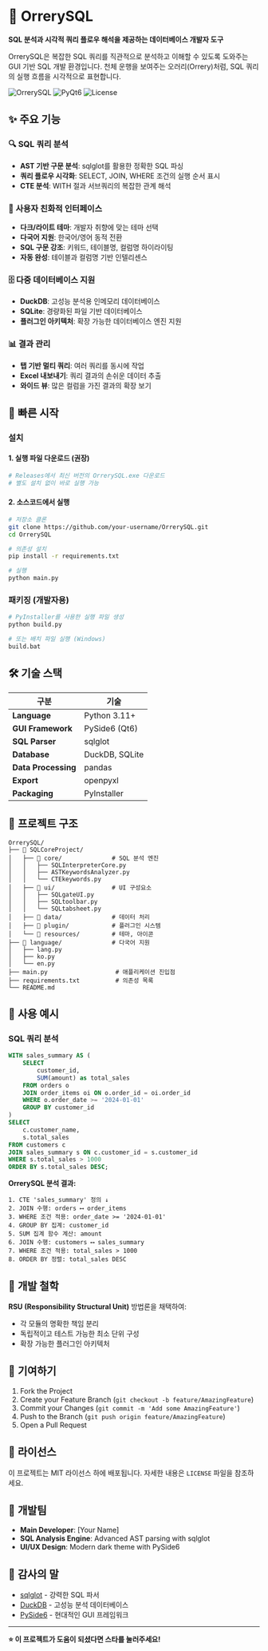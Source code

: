 # 🌌 OrrerySQL

**SQL 분석과 시각적 쿼리 플로우 해석을 제공하는 데이터베이스 개발자 도구**

OrrerySQL은 복잡한 SQL 쿼리를 직관적으로 분석하고 이해할 수 있도록 도와주는 GUI 기반 SQL 개발 환경입니다. 천체 운행을 보여주는 오러리(Orrery)처럼, SQL 쿼리의 실행 흐름을 시각적으로 표현합니다.

![OrrerySQL](https://img.shields.io/badge/Language-Python-blue)
![PyQt6](https://img.shields.io/badge/GUI-PySide6-green)
![License](https://img.shields.io/badge/License-MIT-yellow)

## ✨ 주요 기능

### 🔍 **SQL 쿼리 분석**
- **AST 기반 구문 분석**: sqlglot를 활용한 정확한 SQL 파싱
- **쿼리 플로우 시각화**: SELECT, JOIN, WHERE 조건의 실행 순서 표시
- **CTE 분석**: WITH 절과 서브쿼리의 복잡한 관계 해석

### 🎨 **사용자 친화적 인터페이스**
- **다크/라이트 테마**: 개발자 취향에 맞는 테마 선택
- **다국어 지원**: 한국어/영어 동적 전환
- **SQL 구문 강조**: 키워드, 테이블명, 컬럼명 하이라이팅
- **자동 완성**: 테이블과 컬럼명 기반 인텔리센스

### 🗄️ **다중 데이터베이스 지원**
- **DuckDB**: 고성능 분석용 인메모리 데이터베이스
- **SQLite**: 경량화된 파일 기반 데이터베이스
- **플러그인 아키텍처**: 확장 가능한 데이터베이스 엔진 지원

### 📊 **결과 관리**
- **탭 기반 멀티 쿼리**: 여러 쿼리를 동시에 작업
- **Excel 내보내기**: 쿼리 결과의 손쉬운 데이터 추출
- **와이드 뷰**: 많은 컬럼을 가진 결과의 확장 보기

## 🚀 빠른 시작

### 설치

#### 1. 실행 파일 다운로드 (권장)
```bash
# Releases에서 최신 버전의 OrrerySQL.exe 다운로드
# 별도 설치 없이 바로 실행 가능
```

#### 2. 소스코드에서 실행
```bash
# 저장소 클론
git clone https://github.com/your-username/OrrerySQL.git
cd OrrerySQL

# 의존성 설치
pip install -r requirements.txt

# 실행
python main.py
```

### 패키징 (개발자용)
```bash
# PyInstaller를 사용한 실행 파일 생성
python build.py

# 또는 배치 파일 실행 (Windows)
build.bat
```

## 🛠️ 기술 스택

| 구분 | 기술 |
|------|------|
| **Language** | Python 3.11+ |
| **GUI Framework** | PySide6 (Qt6) |
| **SQL Parser** | sqlglot |
| **Database** | DuckDB, SQLite |
| **Data Processing** | pandas |
| **Export** | openpyxl |
| **Packaging** | PyInstaller |

## 📁 프로젝트 구조

```
OrrerySQL/
├── 📁 SQLCoreProject/
│   ├── 📁 core/              # SQL 분석 엔진
│   │   ├── SQLInterpreterCore.py
│   │   ├── ASTKeywordsAnalyzer.py
│   │   └── CTEkeywords.py
│   ├── 📁 ui/                # UI 구성요소
│   │   ├── SQLgateUI.py
│   │   ├── SQLtoolbar.py
│   │   └── SQLtabsheet.py
│   ├── 📁 data/              # 데이터 처리
│   ├── 📁 plugin/            # 플러그인 시스템
│   └── 📁 resources/         # 테마, 아이콘
├── 📁 language/              # 다국어 지원
│   ├── lang.py
│   ├── ko.py
│   └── en.py
├── main.py                   # 애플리케이션 진입점
├── requirements.txt          # 의존성 목록
└── README.md
```

## 🎯 사용 예시

### SQL 쿼리 분석
```sql
WITH sales_summary AS (
    SELECT 
        customer_id,
        SUM(amount) as total_sales
    FROM orders o
    JOIN order_items oi ON o.order_id = oi.order_id
    WHERE o.order_date >= '2024-01-01'
    GROUP BY customer_id
)
SELECT 
    c.customer_name,
    s.total_sales
FROM customers c
JOIN sales_summary s ON c.customer_id = s.customer_id
WHERE s.total_sales > 1000
ORDER BY s.total_sales DESC;
```

**OrrerySQL 분석 결과:**
```
1. CTE 'sales_summary' 정의 ↓
2. JOIN 수행: orders ⟷ order_items  
3. WHERE 조건 적용: order_date >= '2024-01-01'
4. GROUP BY 집계: customer_id
5. SUM 집계 함수 계산: amount
6. JOIN 수행: customers ⟷ sales_summary
7. WHERE 조건 적용: total_sales > 1000
8. ORDER BY 정렬: total_sales DESC
```

## 🔧 개발 철학

**RSU (Responsibility Structural Unit)** 방법론을 채택하여:
- 각 모듈의 명확한 책임 분리
- 독립적이고 테스트 가능한 최소 단위 구성
- 확장 가능한 플러그인 아키텍처

## 🤝 기여하기

1. Fork the Project
2. Create your Feature Branch (`git checkout -b feature/AmazingFeature`)
3. Commit your Changes (`git commit -m 'Add some AmazingFeature'`)
4. Push to the Branch (`git push origin feature/AmazingFeature`)
5. Open a Pull Request

## 📄 라이선스

이 프로젝트는 MIT 라이선스 하에 배포됩니다. 자세한 내용은 `LICENSE` 파일을 참조하세요.

## 👥 개발팀

- **Main Developer**: [Your Name]
- **SQL Analysis Engine**: Advanced AST parsing with sqlglot
- **UI/UX Design**: Modern dark theme with PySide6

## 🙏 감사의 말

- [sqlglot](https://github.com/tobymao/sqlglot) - 강력한 SQL 파서
- [DuckDB](https://duckdb.org/) - 고성능 분석 데이터베이스
- [PySide6](https://www.qt.io/qt-for-python) - 현대적인 GUI 프레임워크

---

**⭐ 이 프로젝트가 도움이 되셨다면 스타를 눌러주세요!**